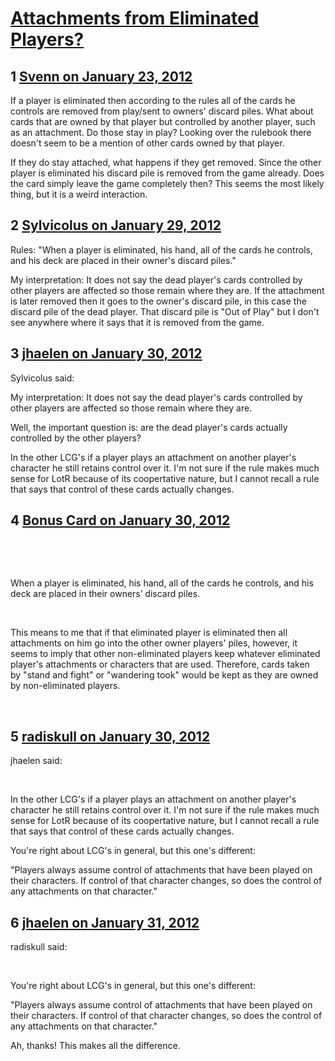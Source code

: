 # [Attachments from Eliminated Players?](https://community.fantasyflightgames.com/topic/59396-attachments-from-eliminated-players/)

## 1 [Svenn on January 23, 2012](https://community.fantasyflightgames.com/topic/59396-attachments-from-eliminated-players/?do=findComment&comment=583519)

If a player is eliminated then according to the rules all of the cards he controls are removed from play/sent to owners' discard piles. What about cards that are owned by that player but controlled by another player, such as an attachment. Do those stay in play? Looking over the rulebook there doesn't seem to be a mention of other cards owned by that player.

If they do stay attached, what happens if they get removed. Since the other player is eliminated his discard pile is removed from the game already. Does the card simply leave the game completely then? This seems the most likely thing, but it is a weird interaction.

## 2 [Sylvicolus on January 29, 2012](https://community.fantasyflightgames.com/topic/59396-attachments-from-eliminated-players/?do=findComment&comment=586440)

Rules: "When a player is eliminated, his hand, all of the cards he controls, and his deck are placed in their owner's discard piles."

My interpretation: It does not say the dead player's cards controlled by other players are affected so those remain where they are. If the attachment is later removed then it goes to the owner's discard pile, in this case the discard pile of the dead player. That discard pile is "Out of Play" but I don't see anywhere where it says that it is removed from the game.

## 3 [jhaelen on January 30, 2012](https://community.fantasyflightgames.com/topic/59396-attachments-from-eliminated-players/?do=findComment&comment=586922)

Sylvicolus said:

My interpretation: It does not say the dead player's cards controlled by other players are affected so those remain where they are.



Well, the important question is: are the dead player's cards actually controlled by the other players?

In the other LCG's if a player plays an attachment on another player's character he still retains control over it. I'm not sure if the rule makes much sense for LotR because of its coopertative nature, but I cannot recall a rule that says that control of these cards actually changes.

## 4 [Bonus Card on January 30, 2012](https://community.fantasyflightgames.com/topic/59396-attachments-from-eliminated-players/?do=findComment&comment=586932)

 

 

When a player is eliminated, his hand, all of the cards he controls, and his deck are placed in their owners’ discard piles.

 

This means to me that if that eliminated player is eliminated then all attachments on him go into the other owner players' piles, however, it seems to imply that other non-eliminated players keep whatever eliminated player's attachments or characters that are used. Therefore, cards taken by "stand and fight" or "wandering took" would be kept as they are owned by non-eliminated players.

 

## 5 [radiskull on January 30, 2012](https://community.fantasyflightgames.com/topic/59396-attachments-from-eliminated-players/?do=findComment&comment=587069)

jhaelen said:

 

In the other LCG's if a player plays an attachment on another player's character he still retains control over it. I'm not sure if the rule makes much sense for LotR because of its coopertative nature, but I cannot recall a rule that says that control of these cards actually changes.



You're right about LCG's in general, but this one's different:

"Players always assume control of attachments that
have been played on their characters. If control of
that character changes, so does the control of any
attachments on that character."

## 6 [jhaelen on January 31, 2012](https://community.fantasyflightgames.com/topic/59396-attachments-from-eliminated-players/?do=findComment&comment=587570)

radiskull said:

 

You're right about LCG's in general, but this one's different:

"Players always assume control of attachments that
have been played on their characters. If control of
that character changes, so does the control of any
attachments on that character."



Ah, thanks! This makes all the difference.

